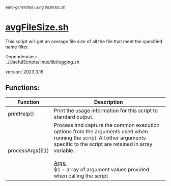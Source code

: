 <small><i>Auto-generated using bashdoc.sh</i></small>
# [avgFileSize.sh](../avgFileSize.sh)

This script will get an average file size of all the file
that meet the specified name filter.


Dependencies:  
  ../UsefulScripts/linux/lib/logging.sh  

version: 2023.3.16


## Functions:
| Function | Description |
|----------|-------------|
| printHelp() | Print the usage information for this script to standard output.   |
| processArgs($1) | Process and capture the common execution options from the arguments used when  running the script. All other arguments specific to the script are retained  in array variable.    <br><br><u>Args:</u><br>$1 - array of argument values provided when calling the script  <br> |
